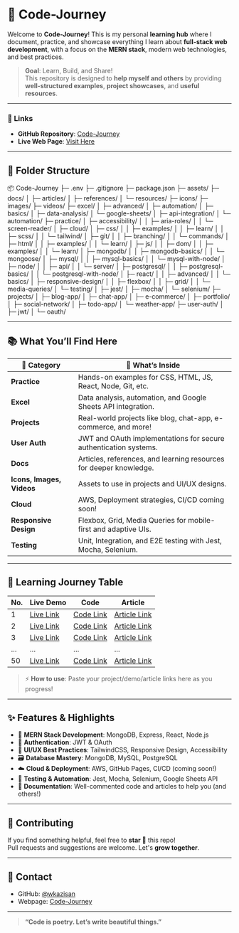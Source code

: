 # 🚀 Code-Journey

Welcome to **Code-Journey**! This is my personal **learning hub** where I document, practice, and showcase everything I learn about **full-stack web development**, with a focus on the **MERN stack**, modern web technologies, and best practices.

> **Goal**: Learn, Build, and Share!  
> This repository is designed to **help myself and others** by providing **well-structured examples**, **project showcases**, and **useful resources**.

---

### 🔗 Links

- **GitHub Repository**: [Code-Journey](https://github.com/wkazisan/Code-Journey)
- **Live Web Page**: [Visit Here](https://wkazisan.github.io/Code-Journey/)

---

## 📂 Folder Structure

📦 Code-Journey
├─ .env
├─ .gitignore
├─ package.json
├─ assets/
├─ docs/
│ ├─ articles/
│ ├─ references/
│ └─ resources/
├─ icons/
├─ images/
├─ videos/
├─ excel/
│ ├─ advanced/
│ ├─ automation/
│ ├─ basics/
│ ├─ data-analysis/
│ └─ google-sheets/
│ ├─ api-integration/
│ └─ automation/
├─ practice/
│ ├─ accessibility/
│ │ ├─ aria-roles/
│ │ └─ screen-reader/
│ ├─ cloud/
│ ├─ css/
│ │ ├─ examples/
│ │ ├─ learn/
│ │ ├─ scss/
│ │ └─ tailwind/
│ ├─ git/
│ │ ├─ branching/
│ │ └─ commands/
│ ├─ html/
│ │ ├─ examples/
│ │ └─ learn/
│ ├─ js/
│ │ ├─ dom/
│ │ ├─ examples/
│ │ └─ learn/
│ ├─ mongodb/
│ │ ├─ mongodb-basics/
│ │ └─ mongoose/
│ ├─ mysql/
│ │ ├─ mysql-basics/
│ │ └─ mysql-with-node/
│ ├─ node/
│ │ ├─ api/
│ │ └─ server/
│ ├─ postgresql/
│ │ ├─ postgresql-basics/
│ │ └─ postgresql-with-node/
│ ├─ react/
│ │ ├─ advanced/
│ │ └─ basics/
│ ├─ responsive-design/
│ │ ├─ flexbox/
│ │ ├─ grid/
│ │ └─ media-queries/
│ └─ testing/
│ ├─ jest/
│ ├─ mocha/
│ └─ selenium/
├─ projects/
│ ├─ blog-app/
│ ├─ chat-app/
│ ├─ e-commerce/
│ ├─ portfolio/
│ ├─ social-network/
│ ├─ todo-app/
│ └─ weather-app/
├─ user-auth/
│ ├─ jwt/
│ └─ oauth/

---

## 📚 What You’ll Find Here

| 📁 **Category**           | 📄 **What’s Inside**                                               |
| ------------------------- | ------------------------------------------------------------------ |
| **Practice**              | Hands-on examples for CSS, HTML, JS, React, Node, Git, etc.        |
| **Excel**                 | Data analysis, automation, and Google Sheets API integration.      |
| **Projects**              | Real-world projects like blog, chat-app, e-commerce, and more!     |
| **User Auth**             | JWT and OAuth implementations for secure authentication systems.   |
| **Docs**                  | Articles, references, and learning resources for deeper knowledge. |
| **Icons, Images, Videos** | Assets to use in projects and UI/UX designs.                       |
| **Cloud**                 | AWS, Deployment strategies, CI/CD coming soon!                     |
| **Responsive Design**     | Flexbox, Grid, Media Queries for mobile-first and adaptive UIs.    |
| **Testing**               | Unit, Integration, and E2E testing with Jest, Mocha, Selenium.     |

---

## 📜 Learning Journey Table

| No. | Live Demo      | Code           | Article           |
| --- | -------------- | -------------- | ----------------- |
| 1   | [Live Link](#) | [Code Link](#) | [Article Link](#) |
| 2   | [Live Link](#) | [Code Link](#) | [Article Link](#) |
| 3   | [Live Link](#) | [Code Link](#) | [Article Link](#) |
| ... | ...            | ...            | ...               |
| 50  | [Live Link](#) | [Code Link](#) | [Article Link](#) |

> ⚡ **How to use**: Paste your project/demo/article links here as you progress!

---

## ✨ Features & Highlights

- 🚀 **MERN Stack Development**: MongoDB, Express, React, Node.js
- 🔐 **Authentication**: JWT & OAuth
- 🎨 **UI/UX Best Practices**: TailwindCSS, Responsive Design, Accessibility
- 🗃️ **Database Mastery**: MongoDB, MySQL, PostgreSQL
- ☁️ **Cloud & Deployment**: AWS, GitHub Pages, CI/CD (coming soon!)
- 🔧 **Testing & Automation**: Jest, Mocha, Selenium, Google Sheets API
- 📝 **Documentation**: Well-commented code and articles to help you (and others!)

---

## 📢 Contributing

If you find something helpful, feel free to **star 🌟** this repo!  
Pull requests and suggestions are welcome. Let's **grow together**.

---

## 📧 Contact

- GitHub: [@wkazisan](https://github.com/wkazisan)
- Webpage: [Code-Journey](https://wkazisan.github.io/Code-Journey/)

---

> **“Code is poetry. Let’s write beautiful things.”**
